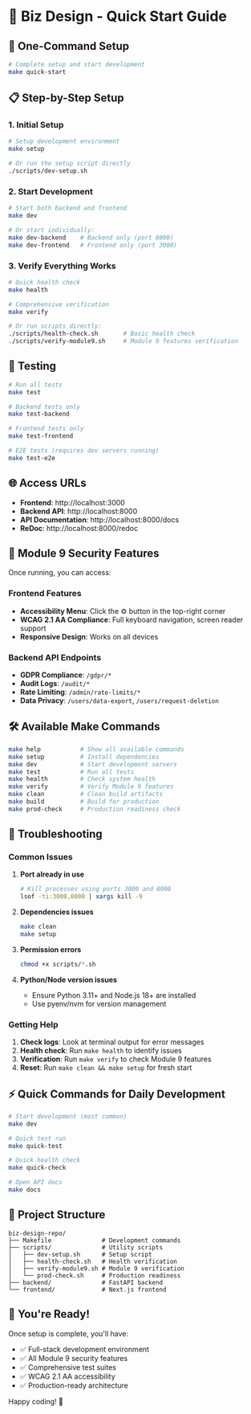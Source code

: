 # 🚀 Biz Design - Quick Start Guide

## 🎯 One-Command Setup

```bash
# Complete setup and start development
make quick-start
```

## 📋 Step-by-Step Setup

### 1. Initial Setup
```bash
# Setup development environment
make setup

# Or run the setup script directly
./scripts/dev-setup.sh
```

### 2. Start Development
```bash
# Start both backend and frontend
make dev

# Or start individually:
make dev-backend    # Backend only (port 8000)
make dev-frontend   # Frontend only (port 3000)
```

### 3. Verify Everything Works
```bash
# Quick health check
make health

# Comprehensive verification
make verify

# Or run scripts directly:
./scripts/health-check.sh       # Basic health check
./scripts/verify-module9.sh     # Module 9 features verification
```

## 🧪 Testing

```bash
# Run all tests
make test

# Backend tests only
make test-backend

# Frontend tests only  
make test-frontend

# E2E tests (requires dev servers running)
make test-e2e
```

## 🌐 Access URLs

- **Frontend**: http://localhost:3000
- **Backend API**: http://localhost:8000
- **API Documentation**: http://localhost:8000/docs
- **ReDoc**: http://localhost:8000/redoc

## 🔐 Module 9 Security Features

Once running, you can access:

### Frontend Features
- **Accessibility Menu**: Click the ⚙️ button in the top-right corner
- **WCAG 2.1 AA Compliance**: Full keyboard navigation, screen reader support
- **Responsive Design**: Works on all devices

### Backend API Endpoints
- **GDPR Compliance**: `/gdpr/*`
- **Audit Logs**: `/audit/*`  
- **Rate Limiting**: `/admin/rate-limits/*`
- **Data Privacy**: `/users/data-export`, `/users/request-deletion`

## 🛠️ Available Make Commands

```bash
make help           # Show all available commands
make setup          # Install dependencies
make dev            # Start development servers
make test           # Run all tests
make health         # Check system health
make verify         # Verify Module 9 features
make clean          # Clean build artifacts
make build          # Build for production
make prod-check     # Production readiness check
```

## 🚨 Troubleshooting

### Common Issues

1. **Port already in use**
   ```bash
   # Kill processes using ports 3000 and 8000
   lsof -ti:3000,8000 | xargs kill -9
   ```

2. **Dependencies issues**
   ```bash
   make clean
   make setup
   ```

3. **Permission errors**
   ```bash
   chmod +x scripts/*.sh
   ```

4. **Python/Node version issues**
   - Ensure Python 3.11+ and Node.js 18+ are installed
   - Use pyenv/nvm for version management

### Getting Help

1. **Check logs**: Look at terminal output for error messages
2. **Health check**: Run `make health` to identify issues
3. **Verification**: Run `make verify` to check Module 9 features
4. **Reset**: Run `make clean && make setup` for fresh start

## ⚡ Quick Commands for Daily Development

```bash
# Start development (most common)
make dev

# Quick test run
make quick-test

# Quick health check
make quick-check

# Open API docs
make docs
```

## 📁 Project Structure

```
biz-design-repo/
├── Makefile              # Development commands
├── scripts/              # Utility scripts
│   ├── dev-setup.sh      # Setup script
│   ├── health-check.sh   # Health verification
│   ├── verify-module9.sh # Module 9 verification
│   └── prod-check.sh     # Production readiness
├── backend/              # FastAPI backend
└── frontend/             # Next.js frontend
```

## 🎉 You're Ready!

Once setup is complete, you'll have:
- ✅ Full-stack development environment
- ✅ All Module 9 security features
- ✅ Comprehensive test suites
- ✅ WCAG 2.1 AA accessibility
- ✅ Production-ready architecture

Happy coding! 🚀
